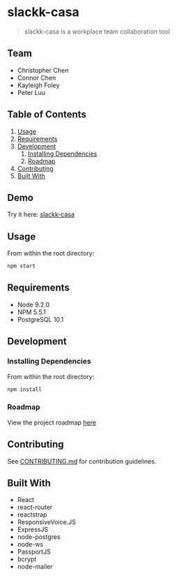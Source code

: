 # slackk-casa

> slackk-casa is a workplace team collaboration tool

## Team

* Christopher Chen
* Connor Chen
* Kayleigh Foley
* Peter Luu

## Table of Contents

1. [Usage](#Usage)
1. [Requirements](#requirements)
1. [Development](#development)
   1. [Installing Dependencies](#installing-dependencies)
   1. [Roadmap](#roadmap)
1. [Contributing](#contributing)
1. [Built With](#built-with)

## Demo

Try it here: [slackk-casa](https://slackk-casa.herokuapp.com)

## Usage

From within the root directory:

```sh
npm start
```

## Requirements

* Node 9.2.0
* NPM 5.5.1
* PostgreSQL 10.1

## Development

### Installing Dependencies

From within the root directory:

```sh
npm install
```

### Roadmap

View the project roadmap [here](https://trello.com/slackk)

## Contributing

See [CONTRIBUTING.md](CONTRIBUTING.md) for contribution guidelines.

## Built With

* React
* react-router
* reactstrap
* ResponsiveVoice.JS
* ExpressJS
* node-postgres
* node-ws
* PassportJS
* bcrypt
* node-mailer
